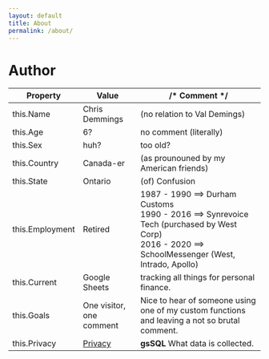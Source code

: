 ```yaml
---
layout: default
title: About
permalink: /about/
---
```


# Author

| Property          | Value                     | /* Comment */ |
| --------          | -----                     | ------------- |
| this.Name         | Chris Demmings            | (no relation to Val Demings) |
| this.Age          | 6?                        | no comment (literally) |
| this.Sex          | huh?                      | too old? |
| this.Country      | Canada-er                 |  (as prounouned by my American friends) |
| this.State        | Ontario                   | (of) Confusion |
| this.Employment   | Retired                   | 1987 - 1990 ==> Durham Customs <br> 1990 - 2016 ==> Synrevoice Tech (purchased by West Corp) <br> 2016 - 2020 ==> SchoolMessenger (West, Intrado, Apollo)|
| this.Current      | Google Sheets             | tracking all things for personal finance. |
| this.Goals        | One visitor, one comment  | Nice to hear of someone using one of my custom functions and leaving a not so brutal comment. |
| this.Privacy      | <a href="/privacyPolicy.html">Privacy</a> | **gsSQL**  What data is collected. |
